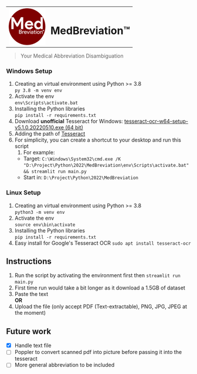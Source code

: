 <table>
   <th><img src="logo.png" width=100></th>
   <th><h1><b>MedBreviation™</b></h1></th>
</table>

> Your Medical Abbreviation Disambiguation

### Windows Setup
1. Creating an virtual environment using Python >= 3.8  
   ```py 3.8 -m venv env```
2. Activate the env  
   ```env\Scripts\activate.bat```
3. Installing the Python libraries  
   ```pip install -r requirements.txt```
4. Download **unofficial** Tesseract for Windows: [tesseract-ocr-w64-setup-v5.1.0.20220510.exe (64 bit)](https://github.com/UB-Mannheim/tesseract/wiki)
5. Adding the path of [Tesseract](https://github.com/maxenxe/HQ-Trivia-Bot-NOT-MAINTAINED-/issues/51)
6. For simplicity, you can create a shortcut to your desktop and run this script
   1. For example:
   - Target: ```C:\Windows\System32\cmd.exe /K "D:\Project\Python\2022\MedBreviation\env\Scripts\activate.bat" && streamlit run main.py```
   - Start in: ```D:\Project\Python\2022\MedBreviation```

### Linux Setup
1. Creating an virtual environment using Python >= 3.8  
   ```python3 -m venv env```
2. Activate the env  
   ```source env\bin\activate```
3. Installing the Python libraries  
   ```pip install -r requirements.txt```
4. Easy install for Google's Tesseract OCR
   ```sudo apt install tesseract-ocr```

## Instructions
1. Run the script by activating the environment first then ```streamlit run main.py```
2. First time run would take a bit longer as it download a 1.5GB of dataset 
3. Paste the text  
   **OR**
4. Upload the file (only accept PDF (Text-extractable), PNG, JPG, JPEG at the moment)

## Future work
- [x] Handle text file
- [ ] Poppler to convert scanned pdf into picture before passing it into the tesseract
- [ ] More general abbreviation to be included
